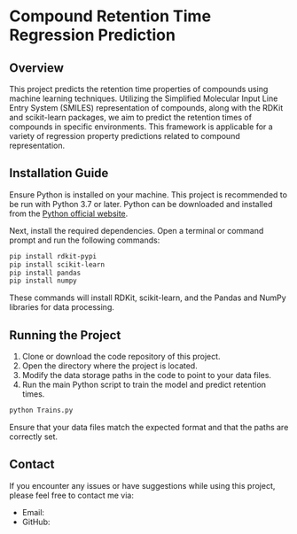 # Compound Retention Time Regression Prediction

## Overview
This project predicts the retention time properties of compounds using machine learning techniques. Utilizing the Simplified Molecular Input Line Entry System (SMILES) representation of compounds, along with the RDKit and scikit-learn packages, we aim to predict the retention times of compounds in specific environments. This framework is applicable for a variety of regression property predictions related to compound representation.

## Installation Guide

Ensure Python is installed on your machine. This project is recommended to be run with Python 3.7 or later. Python can be downloaded and installed from the [Python official website](https://www.python.org/).

Next, install the required dependencies. Open a terminal or command prompt and run the following commands:

```bash
pip install rdkit-pypi
pip install scikit-learn
pip install pandas
pip install numpy
```

These commands will install RDKit, scikit-learn, and the Pandas and NumPy libraries for data processing.

## Running the Project

1. Clone or download the code repository of this project.
2. Open the directory where the project is located.
3. Modify the data storage paths in the code to point to your data files.
4. Run the main Python script to train the model and predict retention times.



```bash
python Trains.py
```

Ensure that your data files match the expected format and that the paths are correctly set.

## Contact

If you encounter any issues or have suggestions while using this project, please feel free to contact me via:

- Email: 
- GitHub:


